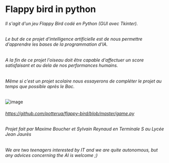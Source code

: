 # **Flappy bird in python**

###### Il s'agit d'un jeu Flappy Bird codé en Python (GUI avec Tkinter).
###### Le but de ce projet d'intelligence artificielle est de nous permettre d'apprendre les bases de la programmation d'IA.
###### A la fin de ce projet l'oiseau doit être capable d'affectuer un score satisfaisant et au dela de nos performances humains.

###### Même si c'est un projet scolaire nous essayerons de compléter le projet au temps que possible après le Bac.


![image](https://gitlab.com/Napolitain/genetic-flappy-bird/raw/master/ingame.png)

######  https://github.com/potterua/flappy-bird/blob/master/game.py

###### Projet fait par Maxime Boucher et Sylvain Reynaud en Terminale S au Lycée Jean Jaurès

###### We are two teenagers interested by IT and we are quite autonomous, but any advices concerning the AI is welcome ;)